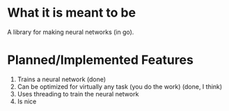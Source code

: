 # What it is meant to be
A library for making neural networks (in go).
# Planned/Implemented Features
1. Trains a neural network (done) 
2. Can be optimized for virtually any task (you do the work) (done, I think)
3. Uses threading to train the neural network
4. Is nice

